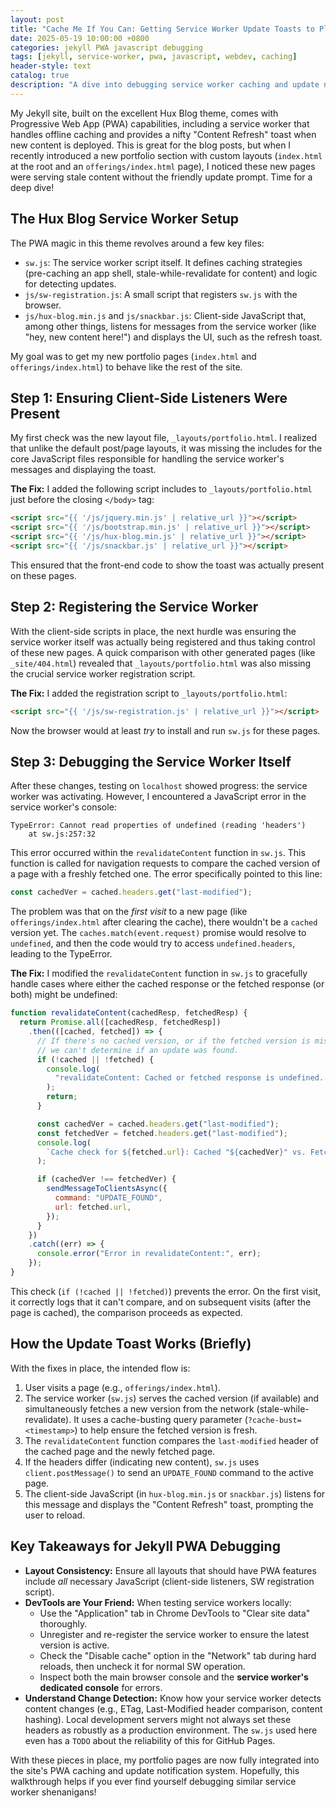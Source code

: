 ```yaml
---
layout: post
title: "Cache Me If You Can: Getting Service Worker Update Toasts to Play Nice with New Jekyll Layouts"
date: 2025-05-19 10:00:00 +0800
categories: jekyll PWA javascript debugging
tags: [jekyll, service-worker, pwa, javascript, webdev, caching]
header-style: text
catalog: true
description: "A dive into debugging service worker caching and update notifications for new pages in a Jekyll site, ensuring the 'Content Refresh' toast works as expected."
---
```


My Jekyll site, built on the excellent Hux Blog theme, comes with Progressive Web App (PWA) capabilities, including a service worker that handles offline caching and provides a nifty "Content Refresh" toast when new content is deployed. This is great for the blog posts, but when I recently introduced a new portfolio section with custom layouts (`index.html` at the root and an `offerings/index.html` page), I noticed these new pages were serving stale content without the friendly update prompt. Time for a deep dive!

## The Hux Blog Service Worker Setup

The PWA magic in this theme revolves around a few key files:

- `sw.js`: The service worker script itself. It defines caching strategies (pre-caching an app shell, stale-while-revalidate for content) and logic for detecting updates.
- `js/sw-registration.js`: A small script that registers `sw.js` with the browser.
- `js/hux-blog.min.js` and `js/snackbar.js`: Client-side JavaScript that, among other things, listens for messages from the service worker (like "hey, new content here!") and displays the UI, such as the refresh toast.

My goal was to get my new portfolio pages (`index.html` and `offerings/index.html`) to behave like the rest of the site.

## Step 1: Ensuring Client-Side Listeners Were Present

My first check was the new layout file, `_layouts/portfolio.html`. I realized that unlike the default post/page layouts, it was missing the includes for the core JavaScript files responsible for handling the service worker's messages and displaying the toast.

**The Fix:**
I added the following script includes to `_layouts/portfolio.html` just before the closing `</body>` tag:

```html
<script src="{{ '/js/jquery.min.js' | relative_url }}"></script>
<script src="{{ '/js/bootstrap.min.js' | relative_url }}"></script>
<script src="{{ '/js/hux-blog.min.js' | relative_url }}"></script>
<script src="{{ '/js/snackbar.js' | relative_url }}"></script>
```

This ensured that the front-end code to show the toast was actually present on these pages.

## Step 2: Registering the Service Worker

With the client-side scripts in place, the next hurdle was ensuring the service worker itself was actually being registered and thus taking control of these new pages. A quick comparison with other generated pages (like `_site/404.html`) revealed that `_layouts/portfolio.html` was also missing the crucial service worker registration script.

**The Fix:**
I added the registration script to `_layouts/portfolio.html`:

```html
<script src="{{ '/js/sw-registration.js' | relative_url }}"></script>
```

Now the browser would at least _try_ to install and run `sw.js` for these pages.

## Step 3: Debugging the Service Worker Itself

After these changes, testing on `localhost` showed progress: the service worker was activating. However, I encountered a JavaScript error in the service worker's console:

```
TypeError: Cannot read properties of undefined (reading 'headers')
    at sw.js:257:32
```

This error occurred within the `revalidateContent` function in `sw.js`. This function is called for navigation requests to compare the cached version of a page with a freshly fetched one. The error specifically pointed to this line:

```javascript
const cachedVer = cached.headers.get("last-modified");
```

The problem was that on the _first visit_ to a new page (like `offerings/index.html` after clearing the cache), there wouldn't be a `cached` version yet. The `caches.match(event.request)` promise would resolve to `undefined`, and then the code would try to access `undefined.headers`, leading to the TypeError.

**The Fix:**
I modified the `revalidateContent` function in `sw.js` to gracefully handle cases where either the cached response or the fetched response (or both) might be undefined:

```javascript
function revalidateContent(cachedResp, fetchedResp) {
  return Promise.all([cachedResp, fetchedResp])
    .then(([cached, fetched]) => {
      // If there's no cached version, or if the fetched version is missing,
      // we can't determine if an update was found.
      if (!cached || !fetched) {
        console.log(
          "revalidateContent: Cached or fetched response is undefined. Cannot compare."
        );
        return;
      }

      const cachedVer = cached.headers.get("last-modified");
      const fetchedVer = fetched.headers.get("last-modified");
      console.log(
        `Cache check for ${fetched.url}: Cached "${cachedVer}" vs. Fetched "${fetchedVer}"`
      );

      if (cachedVer !== fetchedVer) {
        sendMessageToClientsAsync({
          command: "UPDATE_FOUND",
          url: fetched.url,
        });
      }
    })
    .catch((err) => {
      console.error("Error in revalidateContent:", err);
    });
}
```

This check (`if (!cached || !fetched)`) prevents the error. On the first visit, it correctly logs that it can't compare, and on subsequent visits (after the page is cached), the comparison proceeds as expected.

## How the Update Toast Works (Briefly)

With the fixes in place, the intended flow is:

1.  User visits a page (e.g., `offerings/index.html`).
2.  The service worker (`sw.js`) serves the cached version (if available) and simultaneously fetches a new version from the network (stale-while-revalidate). It uses a cache-busting query parameter (`?cache-bust=<timestamp>`) to help ensure the fetched version is fresh.
3.  The `revalidateContent` function compares the `last-modified` header of the cached page and the newly fetched page.
4.  If the headers differ (indicating new content), `sw.js` uses `client.postMessage()` to send an `UPDATE_FOUND` command to the active page.
5.  The client-side JavaScript (in `hux-blog.min.js` or `snackbar.js`) listens for this message and displays the "Content Refresh" toast, prompting the user to reload.

## Key Takeaways for Jekyll PWA Debugging

- **Layout Consistency:** Ensure all layouts that should have PWA features include _all_ necessary JavaScript (client-side listeners, SW registration script).
- **DevTools are Your Friend:** When testing service workers locally:
  - Use the "Application" tab in Chrome DevTools to "Clear site data" thoroughly.
  - Unregister and re-register the service worker to ensure the latest version is active.
  - Check the "Disable cache" option in the "Network" tab during hard reloads, then uncheck it for normal SW operation.
  - Inspect both the main browser console and the **service worker's dedicated console** for errors.
- **Understand Change Detection:** Know how your service worker detects content changes (e.g., ETag, Last-Modified header comparison, content hashing). Local development servers might not always set these headers as robustly as a production environment. The `sw.js` used here even has a `TODO` about the reliability of this for GitHub Pages.

With these pieces in place, my portfolio pages are now fully integrated into the site's PWA caching and update notification system. Hopefully, this walkthrough helps if you ever find yourself debugging similar service worker shenanigans!
